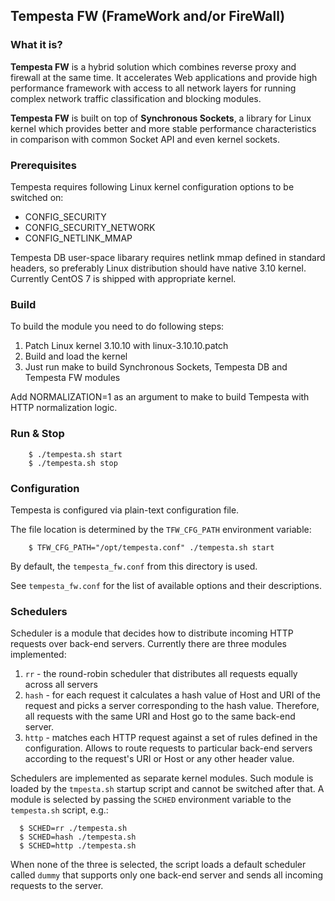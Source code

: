 ## Tempesta FW (FrameWork and/or FireWall)


### What it is?

**Tempesta FW** is a hybrid solution which combines reverse proxy and firewall
at the same time. It accelerates Web applications and provide high performance
framework with access to all network layers for running complex network traffic
classification and blocking modules.

**Tempesta FW** is built on top of **Synchronous Sockets**,
a library for Linux kernel which provides better and more stable performance
characteristics in comparison with common Socket API and even kernel sockets.


### Prerequisites

Tempesta requires following Linux kernel configuration options to be switched
on:

* CONFIG\_SECURITY
* CONFIG\_SECURITY\_NETWORK
* CONFIG\_NETLINK\_MMAP

Tempesta DB user-space libarary requires netlink mmap defined in standard
headers, so preferably Linux distribution should have native 3.10 kernel.
Currently CentOS 7 is shipped with appropriate kernel.


### Build

To build the module you need to do following steps:

1. Patch Linux kernel 3.10.10 with linux-3.10.10.patch
2. Build and load the kernel
3. Just run make to build Synchronous Sockets, Tempesta DB and Tempesta FW
   modules

Add NORMALIZATION=1 as an argument to make to build Tempesta with HTTP
normalization logic.


### Run & Stop

        $ ./tempesta.sh start
        $ ./tempesta.sh stop

### Configuration

Tempesta is configured via plain-text configuration file.

The file location is determined by the `TFW_CFG_PATH` environment variable:

        $ TFW_CFG_PATH="/opt/tempesta.conf" ./tempesta.sh start

By default, the `tempesta_fw.conf` from this directory is used.

See `tempesta_fw.conf` for the list of available options and their descriptions.


### Schedulers

Scheduler is a module that decides how to distribute incoming HTTP requests over back-end servers.
Currently there are three modules implemented:

1. `rr` - the round-robin scheduler that distributes all requests equally across all servers
2. `hash` - for each request it calculates a hash value of Host and URI of the request and picks a server corresponding to the hash value. Therefore, all requests with the same URI and Host go to the same back-end server.
3. `http` - matches each HTTP request against a set of rules defined in the configuration. Allows to route requests to particular back-end servers according to the request's URI or Host or any other header value.

Schedulers are implemented as separate kernel modules. Such module is loaded by the `tmpesta.sh` startup script and cannot be switched after that. A module is selected by passing the `SCHED` environment variable to the `tempesta.sh` script, e.g.:

      $ SCHED=rr ./tempesta.sh 
      $ SCHED=hash ./tempesta.sh
      $ SCHED=http ./tempesta.sh

When none of the three is selected, the script loads a default scheduler called `dummy` that supports only one back-end server and sends all incoming requests to the server.

